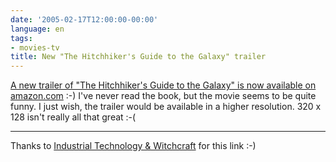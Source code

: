 ```yaml
---
date: '2005-02-17T12:00:00-00:00'
language: en
tags:
- movies-tv
title: New "The Hitchhiker's Guide to the Galaxy" trailer
---
```



<a href="http://www.amazon.com/exec/obidos/subst/home/home.html/103-3543107-5086218">A new trailer of "The Hitchhiker's Guide to the Galaxy" is now available on amazon.com</a> :-) I've never read the book, but the movie seems to be quite funny. I just wish, the trailer would be available in a higher resolution. 320 x 128 isn't really all that great :-(

-------------------------------



Thanks to <a href="http://www.industrial-technology-and-witchcraft.de/index.php/ITW/13688/">Industrial Technology &amp; Witchcraft</a> for this link :-)